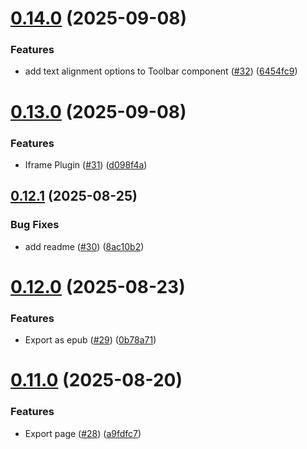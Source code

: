# [0.14.0](https://github.com/hackthefutureofeducation/ketabak/compare/v0.13.0...v0.14.0) (2025-09-08)


### Features

* add text alignment options to Toolbar component ([#32](https://github.com/hackthefutureofeducation/ketabak/issues/32)) ([6454fc9](https://github.com/hackthefutureofeducation/ketabak/commit/6454fc9c39ffed3156ec72fa1722a317e6ed7634))



# [0.13.0](https://github.com/hackthefutureofeducation/ketabak/compare/v0.12.1...v0.13.0) (2025-09-08)


### Features

* Iframe Plugin ([#31](https://github.com/hackthefutureofeducation/ketabak/issues/31)) ([d098f4a](https://github.com/hackthefutureofeducation/ketabak/commit/d098f4a16f5126e2baedb0ac08693f296845b54e))



## [0.12.1](https://github.com/hackthefutureofeducation/ketabak/compare/v0.12.0...v0.12.1) (2025-08-25)


### Bug Fixes

* add readme ([#30](https://github.com/hackthefutureofeducation/ketabak/issues/30)) ([8ac10b2](https://github.com/hackthefutureofeducation/ketabak/commit/8ac10b2656c1fe0c53fa7d17af3d44192b373d9e))



# [0.12.0](https://github.com/hackthefutureofeducation/ketabak/compare/v0.11.0...v0.12.0) (2025-08-23)


### Features

* Export as epub ([#29](https://github.com/hackthefutureofeducation/ketabak/issues/29)) ([0b78a71](https://github.com/hackthefutureofeducation/ketabak/commit/0b78a71bd356349a671248e2930eacdb2648901d))



# [0.11.0](https://github.com/hackthefutureofeducation/ketabak/compare/v0.10.1...v0.11.0) (2025-08-20)


### Features

* Export page ([#28](https://github.com/hackthefutureofeducation/ketabak/issues/28)) ([a9fdfc7](https://github.com/hackthefutureofeducation/ketabak/commit/a9fdfc76b8eef03be8fa93db6139437b6eecb6eb))



